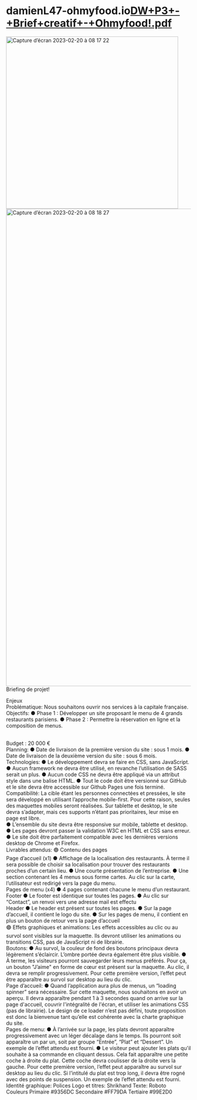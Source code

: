 # damienL47-ohmyfood.io[DW+P3+-+Brief+creatif+-+Ohmyfood!.pdf](https://github.com/DamienL47/damienL47-ohmyfood.io/files/10780849/DW%2BP3%2B-%2BBrief%2Bcreatif%2B-%2BOhmyfood.pdf)
<img width="469" alt="Capture d’écran 2023-02-20 à 08 17 22" src="https://user-images.githubusercontent.com/104761749/220040763-769cb7ce-9901-4313-92dd-61dcdf16fabc.png">
<img width="1300" alt="Capture d’écran 2023-02-20 à 08 18 27" src="https://user-images.githubusercontent.com/104761749/220040824-d455b5dd-e4a5-4b90-bad1-7ae76a7ea10c.png">
Briefing de projet!

Enjeux
<br>
Problématique:
Nous souhaitons ouvrir nos services à la capitale française.
<br>
Objectifs:
● Phase 1 : Développer un site proposant le menu de 4 grands restaurants parisiens.
● Phase 2 : Permettre la réservation en ligne et la composition de menus.

<br>
Budget : 20 000 €
<br>
Planning:
● Date de livraison de la première version du site : sous 1 mois.
● Date de livraison de la deuxième version du site : sous 6 mois.
<br>
Technologies:
● Le développement devra se faire en CSS, sans JavaScript.
● Aucun framework ne devra être utilisé, en revanche l’utilisation de SASS serait un
plus.
● Aucun code CSS ne devra être appliqué via un attribut style dans une balise HTML.
● Tout le code doit être versionné sur GitHub et le site devra être accessible sur
Github Pages une fois terminé.
<br>
Compatibilité:
La cible étant les personnes connectées et pressées, le site sera développé en utilisant
l’approche mobile-first. Pour cette raison, seules des maquettes mobiles seront réalisées.
Sur tablette et desktop, le site devra s’adapter, mais ces supports n’étant pas prioritaires,
leur mise en page est libre.
<br>
● L’ensemble du site devra être responsive sur mobile, tablette et desktop.
● Les pages devront passer la validation W3C en HTML et CSS sans erreur.
● Le site doit être parfaitement compatible avec les dernières versions desktop de
Chrome et Firefox.
<br>
Livrables attendus:
🟣 Contenu des pages
<br>
Page d’accueil (x1)
● Affichage de la localisation des restaurants. À terme il sera possible de choisir sa
localisation pour trouver des restaurants proches d’un certain lieu.
● Une courte présentation de l’entreprise.
● Une section contenant les 4 menus sous forme cartes. Au clic sur la carte,
l’utilisateur est redirigé vers la page du menu.
<br>
Pages de menu (x4)
● 4 pages contenant chacune le menu d’un restaurant.
<br>
Footer
● Le footer est identique sur toutes les pages.
● Au clic sur “Contact”, un renvoi vers une adresse mail est effectu
<br>
Header
● Le header est présent sur toutes les pages.
● Sur la page d’accueil, il contient le logo du site.
● Sur les pages de menu, il contient en plus un bouton de retour vers la page d’accueil
<br>
🟣 Effets graphiques et animations:
Les effets accessibles au clic ou au survol sont visibles sur la maquette. Ils devront utiliser
les animations ou transitions CSS, pas de JavaScript ni de librairie.
<br>
Boutons:
● Au survol, la couleur de fond des boutons principaux devra légèrement s’éclaircir.
L’ombre portée devra également être plus visible.
● À terme, les visiteurs pourront sauvegarder leurs menus préférés. Pour ça, un
bouton "J’aime" en forme de cœur est présent sur la maquette. Au clic, il devra se
remplir progressivement. Pour cette première version, l’effet peut être apparaître au
survol sur desktop au lieu du clic.
<br>
Page d’accueil:
● Quand l’application aura plus de menus, un “loading spinner” sera nécessaire. Sur
cette maquette, nous souhaitons en avoir un aperçu. Il devra apparaître pendant 1 à
3 secondes quand on arrive sur la page d'accueil, couvrir l'intégralité de l'écran, et
utiliser les animations CSS (pas de librairie). Le design de ce loader n’est pas défini,
toute proposition est donc la bienvenue tant qu’elle est cohérente avec la charte
graphique du site.
<br>
Pages de menu:
● À l’arrivée sur la page, les plats devront apparaître progressivement avec un léger
décalage dans le temps. Ils pourront soit apparaître un par un, soit par groupe
“Entrée”, “Plat” et “Dessert”. Un exemple de l’effet attendu est fourni.
● Le visiteur peut ajouter les plats qu'il souhaite à sa commande en cliquant dessus.
Cela fait apparaître une petite coche à droite du plat. Cette coche devra coulisser de
la droite vers la gauche. Pour cette première version, l’effet peut apparaître au survol
sur desktop au lieu du clic. Si l’intitulé du plat est trop long, il devra être rogné avec
des points de suspension. Un exemple de l’effet attendu est fourni.
<br>
Identité graphique:
Polices
Logo et titres: Shrikhand
Texte: Roboto
<br>
Couleurs
Primaire #9356DC
Secondaire #FF79DA
Tertiaire #99E2D0

  
